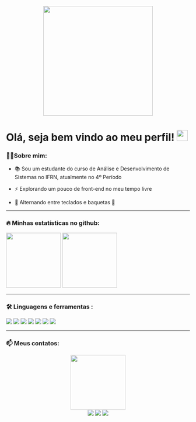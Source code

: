 <div id="header" align="center">
  <img src="https://i.giphy.com/media/v1.Y2lkPTc5MGI3NjExZGtrano4YjNjMnNidXNrbmUzcmVrOTV1NjNhems1aWRyaHlxcWVleSZlcD12MV9pbnRlcm5hbF9naWZfYnlfaWQmY3Q9Zw/2IudUHdI075HL02Pkk/giphy.gif" width="300"/>
</div>
 <h1>
  Olá, seja bem vindo ao meu perfil!
  <img src="https://media.giphy.com/media/hvRJCLFzcasrR4ia7z/giphy.gif" width="30px"/>
</h1>

### 👨‍💻Sobre mim:

<p align="left">
  
  - :books: Sou um estudante do curso de Análise e Desenvolvimento de Sistemas no IFRN, atualmente no 4º Período
  
  - :zap: Explorando um pouco de front-end no meu tempo livre
  
  - 🌱 Alternando entre teclados e baquetas 🥁
</p>

---
### 🔥 Minhas estatísticas no github:

<div align="left">
  <img src="https://github-readme-stats.vercel.app/api?username=vSteps&theme=tokyonight&show_icons=true&hide_border=true&count_private=true" height=150  />
  <img src="https://github-readme-stats.vercel.app/api/top-langs/?username=vSteps&theme=tokyonight&show_icons=true&hide_border=true&layout=compact" height=150  />
</div>

---

### :hammer_and_wrench: Linguagens e ferramentas :
![](https://img.shields.io/badge/JavaScript-323330?style=for-the-badge&logo=javascript&logoColor=F7DF1E)
![](https://img.shields.io/badge/Python-FFD43B?style=for-the-badge&logo=python&logoColor=blue)
![](https://img.shields.io/badge/Django-092E20?style=for-the-badge&logo=django&logoColor=green)
![](https://img.shields.io/badge/React-20232A?style=for-the-badge&logo=react&logoColor=61DAFB)
![](https://img.shields.io/badge/Angular-DD0031?style=for-the-badge&logo=angular&logoColor=white)
![](https://img.shields.io/badge/HTML5-E34F26?style=for-the-badge&logo=html5&logoColor=white)
![](https://img.shields.io/badge/CSS3-1572B6?style=for-the-badge&logo=css3&logoColor=white)


---

### 📫 Meus contatos:
<div id="header" align="center">
  <img src="https://i.giphy.com/media/v1.Y2lkPTc5MGI3NjExbXhrYzNob29jdnFiZ3g3bWNma3RoN3plaDRnaGltYWdhd2wxdWV4NiZlcD12MV9pbnRlcm5hbF9naWZfYnlfaWQmY3Q9Zw/CuuSHzuc0O166MRfjt/giphy.gif" width="150"/>
</div>
 <div align="center">
    <a href="https://www.instagram.com/vic.passos/" target="_blank"><img src="https://img.shields.io/badge/-Instagram-%23E4405F?style=for-the-badge&logo=instagram&logoColor=white" target="_blank"></a>
    <a href = "mailto:victorpaiva226@gmail.com"><img src="https://img.shields.io/badge/-Gmail-%23333?style=for-the-badge&logo=gmail&logoColor=white" target="_blank"></a>
    <a href="https://www.linkedin.com/in/victor-passos-65869430a/" target="_blank"><img src="https://img.shields.io/badge/-LinkedIn-%230077B5?style=for-the-badge&logo=linkedin&logoColor=white" target="_blank"></a> 
 </div>

